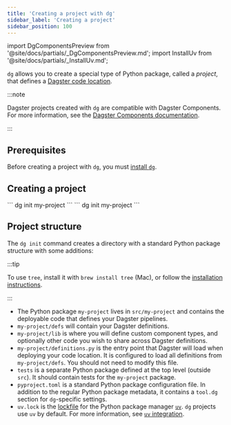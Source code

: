 ```yaml
---
title: 'Creating a project with dg'
sidebar_label: 'Creating a project'
sidebar_position: 100
---
```


import DgComponentsPreview from '@site/docs/partials/\_DgComponentsPreview.md';
import InstallUv from '@site/docs/partials/\_InstallUv.md';

<DgComponentsPreview />

`dg` allows you to create a special type of Python package, called a _project_, that defines a [Dagster code location](/guides/deploy/code-locations/managing-code-locations-with-definitions).

:::note

Dagster projects created with `dg` are compatible with Dagster Components. For more information, see the [Dagster Components documentation](/guides/labs/components).

:::

## Prerequisites

Before creating a project with `dg`, you must [install `dg`](/guides/labs/dg#installation).

## Creating a project

<Tabs>
  <TabItem value="uv" label="uv">
    ```
    dg init my-project
    ```
  </TabItem>
  <TabItem value="pip" label="pip">
    ```
    dg init my-project
    ```
  </TabItem>
</Tabs>

## Project structure

The `dg init` command creates a directory with a standard Python package structure with some additions:

<Tabs groupId="package-manager">
  <TabItem value="uv" label="uv">
    <CliInvocationExample path="docs_snippets/docs_snippets/guides/components/index/3-uv-tree.txt" />
  </TabItem>
  <TabItem value="pip" label="pip">
    <CliInvocationExample path="docs_snippets/docs_snippets/guides/components/index/3-pip-tree.txt" />
  </TabItem>
</Tabs>

:::tip

To use `tree`, install it with `brew install tree` (Mac), or follow the [installation instructions](https://oldmanprogrammer.net/source.php?dir=projects/tree/INSTALL).

:::

- The Python package `my-project` lives in `src/my-project` and contains the deployable code that defines
  your Dagster pipelines.
- `my-project/defs` will contain your Dagster definitions.
- `my-project/lib` is where you will define custom component types, and
  optionally other code you wish to share across Dagster definitions.
- `my-project/definitions.py` is the entry point that Dagster will load when
  deploying your code location. It is configured to load all definitions from
  `my-project/defs`. You should not need to modify this file.
- `tests` is a separate Python package defined at the top level (outside
  `src`). It should contain tests for the `my-project` package.
- `pyproject.toml` is a standard Python package configuration file. In addition
  to the regular Python package metadata, it contains a `tool.dg` section
  for `dg`-specific settings.
- `uv.lock` is the [lockfile](https://docs.astral.sh/uv/concepts/projects/layout/#the-lockfile) for the Python package manager [`uv`](https://docs.astral.sh/uv/). `dg` projects use `uv` by default. For more information, see [`uv` integration](/guides/labs/dg/python-environment-management-and-uv-integration).

